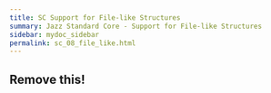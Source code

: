 ```yaml
---
title: SC Support for File-like Structures
summary: Jazz Standard Core - Support for File-like Structures
sidebar: mydoc_sidebar
permalink: sc_08_file_like.html
---
```



## Remove this!
